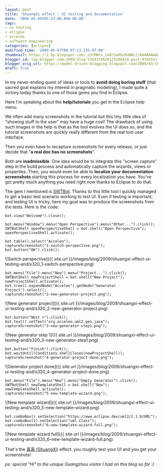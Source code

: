 ```yaml
---
layout: post
title: 'ShuangXi effect : UI testing and documentation'
date: '2009-03-04T05:23:00.000-08:00'
tags:
- ui testing
- eclipse
- acceleo
- software engineering
categories: [eclipse]
modified_time: '2009-05-07T08:07:13.135-07:00'
thumbnail: https://2.bp.blogspot.com/_u5tMWln_Ie8/Sa6GLMuNNLI/AAAAAAAAAG4/AbnjaM7dp7U/s72-c/1-switch-perspective.png
blogger_id: tag:blogger.com,1999:blog-5749374620125186414.post-8765541702991355228
blogger_orig_url: https://model-driven-blogging.blogspot.com/2009/03/shuangxi-effect-ui-testing-and.html
draft: true
---
```


In my never-ending quest of ideas or tools to **avoid doing boring stuff** (that sacred goal explains my interest in pragmatic modeling), I made quite a victory today thanks to one of those gems you find in Eclipse.

Here I'm speaking about the **help/tutorials** you get in the Eclipse help menu.

We often add many screenshots in the tutorial but this tiny little idea of "showing stuff to the user" may have a huge cost! The drawback of using such images in the help is that as the tool evolves the UI does so, and the tutorial screenshots are quickly really different from the real tool user interface.

Then you even have to recapture screenshots for every release, or just decide that "**a real doc has no screenshots**".

Both are **inadmissible**. One idea would be to integrate this "screen capture" step in the build process and automatically capture the wizards, views or properties. Then, you would even be able to **localize your documentation screenshots** starting this process for every localization you have. You've got pretty much anything you need right now thanks to Eclipse to do that.

The gem I mentioned is [SWTBot](https://www.eclipse.dev/swtbot/). Thanks to this little tool I quickly managed to get a basic test scenario working to test UI. Even if testing is important, and testing UI is tricky, here my goal was to produce the screenshots from the tests. Here is the code:

```
bot.view("Welcome").close();

bot.menu("Window").menu("Open Perspective").menu("Other...").click();
SWTBotShell openPerspectiveShell = bot.shell("Open Perspective");
openPerspectiveShell.activate();

bot.table().select("Acceleo");
captureScreenshot("1-switch-perspective.png");
bot.button("OK").click();
```

![Switch perspective]({{ site.url }}/images/blog/2009/shuangxi-effect-ui-testing-and/s320_1-switch-perspective.png)

```
bot.menu("File").menu("New").menu("Project...").click();
SWTBotShell newProjectShell = bot.shell("New Project");
newProjectShell.activate();
bot.tree().expandNode("Acceleo").getNode("Generator Project").select();
captureScreenshot("2-new-generator-project.png");
```

![New generator project]({{ site.url }}/images/blog/2009/shuangxi-effect-ui-testing-and/s320_2-new-generator-project.png)

```
bot.button("Next >").click();
bot.text().setText("org.acceleo.uml2.gen.java");
captureScreenshot("3-new-generator-step1.png");
```

![New generator step 1]({{ site.url }}/images/blog/2009/shuangxi-effect-ui-testing-and/s320_3-new-generator-step1.png)

```
bot.button("Finish").click();
bot.waitUntil(Conditions.shellCloses(newProjectShell));
captureScreenshot("4-generator-project-done.png");
```

![Generator project done]({{ site.url }}/images/blog/2009/shuangxi-effect-ui-testing-and/s320_4-generator-project-done.png)

```
bot.menu("File").menu("New").menu("Empty Generator").click();
SWTBotShell newTemplateShell = bot.shell("New");
newTemplateShell.activate();
captureScreenshot("5-new-template-wizard.png");
```

![New template wizard]({{ site.url }}/images/blog/2009/shuangxi-effect-ui-testing-and/s320_5-new-template-wizard.png)

```
bot.comboBox().setSelection("https://www.eclipse.dev/uml2/2.1.0/UML");
bot.comboBox(1).setSelection("uml.Class");
captureScreenshot("6-new-template-wizard-full.png");
```

![New template wizard full]({{ site.url }}/images/blog/2009/shuangxi-effect-ui-testing-and/s320_6-new-template-wizard-full.png)

That's the [喜喜 (ShuangXi)](https://en.wikipedia.org/wiki/Double_Happiness_%28calligraphy%29) effect: you roughly test your UI and you get your screenshots!

_ps: special "Hi" to the unique Guangzhou visitor I had on this blog so far :)_

